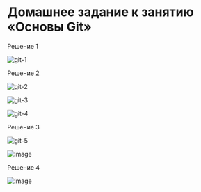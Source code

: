 # Домашнее задание к занятию «Основы Git»

Решение 1

![git-1](https://github.com/user-attachments/assets/2b1a85db-650f-4582-aee9-3af5a432b903)

Решение 2

![git-2](https://github.com/user-attachments/assets/fe6fff41-64f9-4eb3-af36-f80e171ce403)

![git-3](https://github.com/user-attachments/assets/9e0fa8f6-e2d7-4d67-9d5f-58cdc1699c4c)

![git-4](https://github.com/user-attachments/assets/29b39733-da03-4014-9b38-09b713fc6978)

Решение 3 

![git-5](https://github.com/user-attachments/assets/686ddcd9-640d-4503-ac63-304cf48d4961)

![image](https://github.com/user-attachments/assets/b147fa40-a49c-4c68-97bc-ba97d75eb871)

Решение 4

![image](https://github.com/user-attachments/assets/57e29c85-6884-4696-8355-8dd15d935b07)

